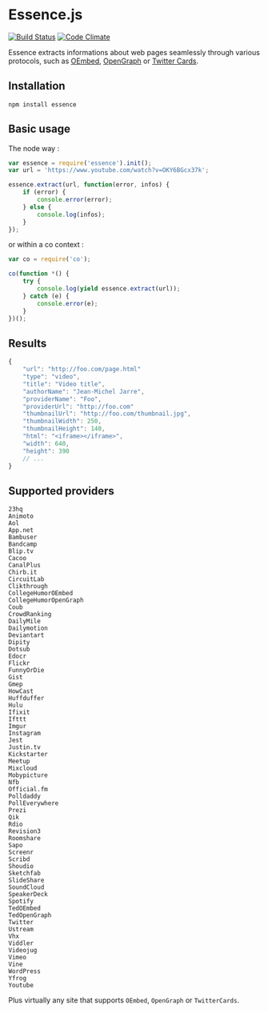 Essence.js
==========

[![Build Status](https://travis-ci.org/felixgirault/essence.js.svg?branch=master)](https://travis-ci.org/felixgirault/essence.js)
[![Code Climate](https://codeclimate.com/github/felixgirault/essence.js.png)](https://codeclimate.com/github/felixgirault/essence.js)

Essence extracts informations about web pages seamlessly through various protocols,
such as [OEmbed](http://oembed.com), [OpenGraph](http://opengraphprotocol.org)
or [Twitter Cards](https://dev.twitter.com/docs/cards).

Installation
------------

```
npm install essence
```

Basic usage
-----------

The node way :

```js
var essence = require('essence').init();
var url = 'https://www.youtube.com/watch?v=OKY6BGcx37k';

essence.extract(url, function(error, infos) {
	if (error) {
		console.error(error);
	} else {
		console.log(infos);
	}
});
```

or within a co context :

```js
var co = require('co');

co(function *() {
	try {
		console.log(yield essence.extract(url));
	} catch (e) {
		console.error(e);
	}
})();
```

Results
-------

```js
{
	"url": "http://foo.com/page.html"
	"type": "video",
	"title": "Video title",
	"authorName": "Jean-Michel Jarre",
	"providerName": "Foo",
	"providerUrl": "http://foo.com"
	"thumbnailUrl": "http://foo.com/thumbnail.jpg",
	"thumbnailWidth": 250,
	"thumbnailHeight": 140,
	"html": "<iframe></iframe>",
	"width": 640,
	"height": 390
	// ...
}

```

Supported providers
-------------------

```
23hq
Animoto
Aol
App.net
Bambuser
Bandcamp
Blip.tv
Cacoo
CanalPlus
Chirb.it
CircuitLab
Clikthrough
CollegeHumorOEmbed
CollegeHumorOpenGraph
Coub
CrowdRanking
DailyMile
Dailymotion
Deviantart
Dipity
Dotsub
Edocr
Flickr
FunnyOrDie
Gist
Gmep
HowCast
Huffduffer
Hulu
Ifixit
Ifttt
Imgur
Instagram
Jest
Justin.tv
Kickstarter
Meetup
Mixcloud
Mobypicture
Nfb
Official.fm
Polldaddy
PollEverywhere
Prezi
Qik
Rdio
Revision3
Roomshare
Sapo
Screenr
Scribd
Shoudio
Sketchfab
SlideShare
SoundCloud
SpeakerDeck
Spotify
TedOEmbed
TedOpenGraph
Twitter
Ustream
Vhx
Viddler
Videojug
Vimeo
Vine
WordPress
Yfrog
Youtube
```

Plus virtually any site that supports `OEmbed`, `OpenGraph` or `TwitterCards`.
